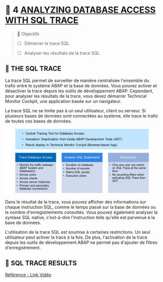 # 🌸 4 [ANALYZING DATABASE ACCESS WITH SQL TRACE](https://learning.sap.com/learning-journeys/acquire-core-abap-skills/analyzing-database-access-with-sql-trace_bb8cab9a-aacc-435f-9dfd-c9da376cec34)

> 🌺 Objectifs
>
> - [ ] Démarrer la trace SQL
>
> - [ ] Analyser les résultats de la trace SQL

## 🌸 THE SQL TRACE

La trace SQL permet de surveiller de manière centralisée l'ensemble du trafic entre le système ABAP et la base de données. Vous pouvez activer et désactiver la trace depuis les outils de développement ABAP. Cependant, pour analyser les résultats de la trace, vous devez démarrer Technical Monitor Cockpit, une application basée sur un navigateur.

La trace SQL ne se limite pas à un seul utilisateur, client ou serveur. Si plusieurs bases de données sont connectées au système, elle trace le trafic de toutes ces bases de données.

![](./assets/01-The_SQL_Trace_001.png)

Dans le résultat de la trace, vous pouvez afficher des informations sur chaque instruction SQL, comme le temps passé sur la base de données ou le nombre d'enregistrements consultés. Vous pouvez également analyser la syntaxe SQL native, c'est-à-dire l'instruction telle qu'elle est parvenue à la base de données.

L'utilisation de la trace SQL est soumise à certaines restrictions. Un seul utilisateur peut activer la trace à la fois. De plus, l'activation de la trace depuis les outils de développement ABAP ne permet pas d'ajouter de filtres d'enregistrement.

## 🌸 SQL TRACE RESULTS

[Référence - Link Vidéo](https://learning.sap.com/learning-journeys/acquire-core-abap-skills/analyzing-database-access-with-sql-trace_bb8cab9a-aacc-435f-9dfd-c9da376cec34)
